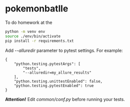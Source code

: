 # pokemonbatlle
To do homework at the

``` bash
python -m venv env
source ./env/bin/activate
pip install -r requirements.txt
```

Add _--alluredir_ parameter to pytest settings.
For example:
```
{
    "python.testing.pytestArgs": [
        "tests",
        "--alluredir=my_allure_results"
    ],
    "python.testing.unittestEnabled": false,
    "python.testing.pytestEnabled": true
}
```


<b>Attention!</b>
Edit _common/conf.py_ before running your tests.
